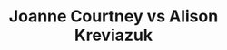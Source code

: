 ---
title: Joanne Courtney vs Alison Kreviazuk
player1:
  name: Courtney, Joanne
  percent: 83
  wins: 0
  losses: 2
player2:
  name: Kreviazuk, Alison
  percent: 85
  wins: 2
  losses: 0
games:
- player1:
    team: AB
    position: Third
    percent: 83
    win: 0
    loss: 1
  player2:
    team: CA
    position: Second
    percent: 95
    win: 1
    loss: 0
  event: Hearts
  year: 2014
  draw: Round Robin(8)
  score: AB 5 - CA 10
- player1:
    team: AB
    position: Third
    percent: 83
    win: 0
    loss: 1
  player2:
    team: CA
    position: Second
    percent: 76
    win: 1
    loss: 0
  event: Hearts
  year: 2014
  draw: Final(22)
  score: AB 6 - CA 8
- player1:
    team: SWE
    position: Third
    percent: 75
    win: 1
    loss: 0
  player2:
    team: HOM
    position: Second
    percent: 86
    win: 0
    loss: 1
  event: Trials (Women)
  year: 2013
  draw: Round Robin(1)
  score: HOM 3 - SWE 10
---